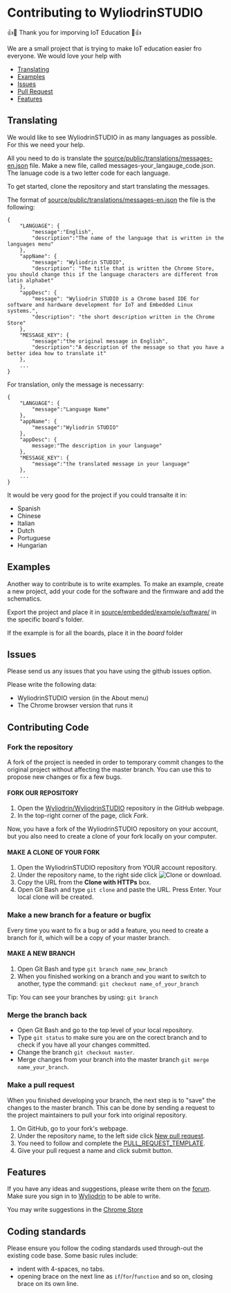 # Contributing to WyliodrinSTUDIO

:+1::tada: Thank you for imporving IoT Education :tada::+1:

We are a small project that is trying to make IoT education easier fro everyone.
We would love your help with

 - [Translating](#translating)
 - [Examples](#examples)
 - [Issues](#issues)
 - [Pull Request](#pull-request)
 - [Features](#features)

## Translating

We would like to see WyliodrinSTUDIO in as many languages as possible. For this
we need your help.

All you need to do is translate the [source/public/translations/messages-en.json](source/public/translations/messages-en.json) file. Make a new file, called messages-your_langauge_code.json. The lanuage code
is a two letter code for each language.

To get started, clone the repository and start translating the messages.

The format of [source/public/translations/messages-en.json](source/public/translations/messages-en.json) the file is the following:

    {
    	"LANGUAGE": {
    		"message":"English",
    		"description":"The name of the language that is written in the languages menu"
    	},
    	"appName": {
    		"message": "Wyliodrin STUDIO",
			"description": "The title that is written the Chrome Store, you should change this if the language characters are different from latin alphabet"
		},
		"appDesc": {
			"message": "Wyliodrin STUDIO is a Chrome based IDE for software and hardware development for IoT and Embedded Linux systems.",
			"description": "the short description written in the Chrome Store"
		},
    	"MESSAGE_KEY": {
    		"message":"the original message in English",
    		"description":"A description of the message so that you have a better idea how to translate it"
    	},
    	...
    }

For translation, only the message is necessarry:

    {
    	"LANGUAGE": {
    		"message":"Language Name"
    	},
    	"appName": {
    		"message":"Wyliodrin STUDIO"
    	},
    	"appDesc": {
    		message:"The description in your language"
    	},
    	"MESSAGE_KEY": {
    		"message":"the translated message in your language"
    	},
    	...
    }

It would be very good for the project if you could transalte it in:
 - Spanish
 - Chinese
 - Italian
 - Dutch
 - Portuguese
 - Hungarian

## Examples
Another way to contribute is to write examples. To make an example,
create a new project, add your code for the software and the firmware
and add the schematics.

Export the project and place it in [source/embedded/example/software/](source/embedded/example/software/) in the specific board's folder.

If the example is for all the boards, place it in the *board* folder

## Issues
Please send us any issues that you have using the github issues option.

Please write the following data:
 - WyliodrinSTUDIO version (in the About menu)
 - The Chrome browser version that runs it

## Contributing Code
###  Fork the repository
A fork of the project is needed in order to temporary commit changes to the original project without affecting the master branch. You can use this to propose new changes or fix a few bugs.

####  FORK OUR REPOSITORY
 1. Open the [Wyliodrin/WyliodrinSTUDIO](https://github.com/Wyliodrin/WyliodrinSTUDIO) repository in the GitHub webpage.
 2. In the top-right corner of the page, click *Fork*.

Now, you have a fork of the WyliodrinSTUDIO repository on your account, but you also need to create a clone of your fork locally on your computer.

####  MAKE A CLONE OF YOUR FORK
1. Open the WyliodrinSTUDIO repository from YOUR account repository.
2. Under the repository name, to the right side click ![Clone or download](http://imgur.com/aEWwV6z.png).
3. Copy the URL from the **Clone with HTTPs** box.
4. Open Git Bash and type ```git clone``` and paste the URL. Press Enter. Your local clone will be created.

### Make a new branch for a feature or bugfix
Every time you want to fix a bug or add a feature, you need to create a branch for it, which will be a copy of your master branch.

#### MAKE A NEW BRANCH
  1. Open Git Bash and type ```git branch name_new_branch```
  2. When you finished working on a branch and you want to switch to another, type the command: ```git checkout name_of_your_branch```

  Tip: You can see your branches by using: ```git branch```

### Merge the branch back
- Open Git Bash and go to the top level of your local repository.
- Type ```git status``` to make sure you are on the corect branch and to check if you have all your changes committed.
- Change the branch ```git checkout master```.
- Merge changes from your branch into the master branch ```git merge name_your_branch```.

### Make a pull request
When you finished developing your branch, the next step is to "save" the changes to the master branch. This can be done by sending a request to the project maintainers to pull your fork into original repository.

 1. On GitHub, go to your fork's webpage.
 2. Under the repository name, to the left side click [New pull request](https://github.com/Wyliodrin/WyliodrinSTUDIO/compare?expand=1).
 3. You need to follow and complete the [PULL_REQUEST_TEMPLATE](https://github.com/Wyliodrin/WyliodrinSTUDIO/blob/master/PULL_REQUEST_TEMPLATE.md).
 4. Give your pull request a name and click submit button.

## Features

If you have any ideas and suggestions, please write them on the [forum](http://www.wyliodrin.com/forum). Make sure you sign in to [Wyliodrin](http://www.wyliodrin.com) to be able to write.

You may write suggestions in the [Chrome Store](https://goo.gl/Sgj9HB)

## Coding standards

Please ensure you follow the coding standards used through-out the existing code base. Some basic rules include:

 - indent with 4-spaces, no tabs.
 - opening brace on the next line as `if`/`for`/`function` and so on, closing brace on its own line.
